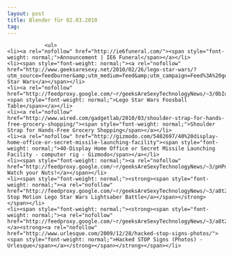 ```yaml
---
layout: post
title: Blender für 02.03.2010
tag: 
---
```



                <ul>
    <li><a rel="nofollow" href="http://ie6funeral.com/"><span style="font-weight: normal;">Announcement | IE6 Funeral</span></a></li>
    <li><span style="font-weight: normal;"><a rel="nofollow" href="http://www.geeksaresexy.net/2010/02/26/lego-star-wars/?utm_source=feedburner&amp;utm_medium=feed&amp;utm_campaign=Feed%3A%20geeksAreSexyTechnologyNews%20%28%5BGeeks%20are%20Sexy%5D%20technology%20news%29">Lego Star Wars</a></span></li>
    <li><a rel="nofollow" href="http://feedproxy.google.com/~r/geeksAreSexyTechnologyNews/~3/0bIobtp6rUg/"><span style="font-weight: normal;">Lego Star Wars Foosball Table</span></a></li>
    <li><a rel="nofollow" href="http://www.wired.com/gadgetlab/2010/03/shoulder-strap-for-hands-free-grocery-shopping/"><span style="font-weight: normal;">Shoulder Strap for Hands-Free Grocery Shopping</span></a></li>
    <li><a rel="nofollow" href="http://gizmodo.com/5482697/40%20display-home-office-or-secret-missile-launching-facility"><span style="font-weight: normal;">40-Display Home Office or Secret Missile Launching Facility - computer rig - Gizmodo</span></a></li>
    <li><span style="font-weight: normal;"><a rel="nofollow" href="http://feedproxy.google.com/~r/geeksAreSexyTechnologyNews/~3/pHPurFjXRu8/">Optimus! Watch your Nuts!</a></span></li>
    <li><span style="font-weight: normal;"><strong><span style="font-weight: normal;"><a rel="nofollow" href="http://feedproxy.google.com/~r/geeksAreSexyTechnologyNews/~3/a8t2SLifEfs/">Epic Stop Motion Lego Star Wars Lightsaber Battle</a></span></strong></span></li>
    <li><span style="font-weight: normal;"><strong><span style="font-weight: normal;"><a rel="nofollow" href="http://feedproxy.google.com/~r/geeksAreSexyTechnologyNews/~3/a8t2SLifEfs/"></a><strong><a rel="nofollow" href="http://www.urlesque.com/2009/12/28/hacked-stop-signs-photos/"><span style="font-weight: normal;">Hacked STOP Signs (Photos) - Urlesque</span></a></strong></span></strong></span></li>
</ul>
            
